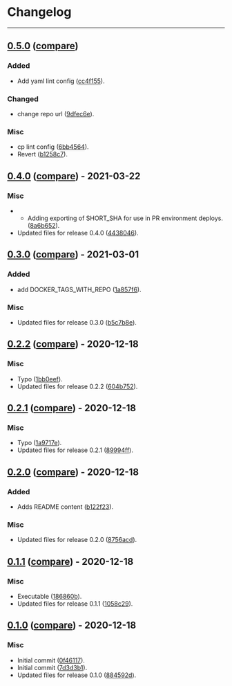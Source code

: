 # Changelog
---

## [0.5.0](https://github.com/LeafLink/setup-ga-environment-action/releases/tag/0.5.0) ([compare](https://github.com/LeafLink/setup-ga-environment-action/compare/0.4.0...0.5.0))

### Added
- Add yaml lint config ([cc4f155](https://github.com/LeafLink/setup-ga-environment-action/commit/cc4f155f32999cc161b07ff4c639f3d7f1af0ad3)).

### Changed
- change repo url ([9dfec6e](https://github.com/LeafLink/setup-ga-environment-action/commit/9dfec6e867a1dbc2b3316d0e3ee195a14c235a03)).

### Misc
- cp lint config ([6bb4564](https://github.com/LeafLink/setup-ga-environment-action/commit/6bb4564a66e69e1cf333b5f49f23f70b83d42e09)).
- Revert ([b1258c7](https://github.com/LeafLink/setup-ga-environment-action/commit/b1258c774dd9380a98f1c1fb21fc6d472a2796a3)).


## [0.4.0](https://github.com/LeafLink/setup-ga-environment-action/releases/tag/0.4.0) ([compare](https://github.com/LeafLink/setup-ga-environment-action/compare/0.3.0...0.4.0)) - 2021-03-22

### Misc
- - Adding exporting of SHORT_SHA for use in PR environment deploys. ([8a6b652](https://github.com/LeafLink/setup-ga-environment-action/commit/8a6b652a5544953119b40fdd48ab6afdfc9e3b17)).
- Updated files for release 0.4.0 ([4438046](https://github.com/LeafLink/setup-ga-environment-action/commit/44380464a7191017e8cb189eefd985d4c9a25e79)).


## [0.3.0](https://github.com/LeafLink/setup-ga-environment-action/releases/tag/0.3.0) ([compare](https://github.com/LeafLink/setup-ga-environment-action/compare/0.2.2...0.3.0)) - 2021-03-01

### Added
- add DOCKER_TAGS_WITH_REPO ([1a857f6](https://github.com/LeafLink/setup-ga-environment-action/commit/1a857f6fd8aac0b4c5a8820cd7ac8c891a051708)).

### Misc
- Updated files for release 0.3.0 ([b5c7b8e](https://github.com/LeafLink/setup-ga-environment-action/commit/b5c7b8efd862c39cf5f94a841e5d48eb124cb4a3)).


## [0.2.2](https://github.com/LeafLink/setup-ga-environment-action/releases/tag/0.2.2) ([compare](https://github.com/LeafLink/setup-ga-environment-action/compare/0.2.1...0.2.2)) - 2020-12-18

### Misc
- Typo ([1bb0eef](https://github.com/LeafLink/setup-ga-environment-action/commit/1bb0eef5a497dbbee0b87e40dc99126cf766b1f6)).
- Updated files for release 0.2.2 ([604b752](https://github.com/LeafLink/setup-ga-environment-action/commit/604b752d3ab3548dea96fdcdb3bc7fcc98806d63)).


## [0.2.1](https://github.com/LeafLink/setup-ga-environment-action/releases/tag/0.2.1) ([compare](https://github.com/LeafLink/setup-ga-environment-action/compare/0.2.0...0.2.1)) - 2020-12-18

### Misc
- Typo ([1a9717e](https://github.com/LeafLink/setup-ga-environment-action/commit/1a9717eec7793a1264305d76c57077f0120d8215)).
- Updated files for release 0.2.1 ([89994ff](https://github.com/LeafLink/setup-ga-environment-action/commit/89994ff318ce7bca43d0cd917cf2c6bbc2bc8c6a)).


## [0.2.0](https://github.com/LeafLink/setup-ga-environment-action/releases/tag/0.2.0) ([compare](https://github.com/LeafLink/setup-ga-environment-action/compare/0.1.1...0.2.0)) - 2020-12-18

### Added
- Adds README content ([b122f23](https://github.com/LeafLink/setup-ga-environment-action/commit/b122f23fdc88c1138e3ed8efac630086b4523a83)).

### Misc
- Updated files for release 0.2.0 ([8756acd](https://github.com/LeafLink/setup-ga-environment-action/commit/8756acd2fd48f5e628e6075d1babe8a560dfe3c8)).


## [0.1.1](https://github.com/LeafLink/setup-ga-environment-action/releases/tag/0.1.1) ([compare](https://github.com/LeafLink/setup-ga-environment-action/compare/0.1.0...0.1.1)) - 2020-12-18

### Misc
- Executable ([186860b](https://github.com/LeafLink/setup-ga-environment-action/commit/186860be37cc1b39d238b3e4ccb9e3a69b8378c8)).
- Updated files for release 0.1.1 ([1058c29](https://github.com/LeafLink/setup-ga-environment-action/commit/1058c291f217ba4447308e1845fe588a129c394b)).


## [0.1.0](https://github.com/LeafLink/setup-ga-environment-action/releases/tag/0.1.0) ([compare](https://github.com/LeafLink/setup-ga-environment-action/compare/7d3d3b11eac99e43087a9c09a875108311146155...0.1.0)) - 2020-12-18

### Misc
- Initial commit ([0f46117](https://github.com/LeafLink/setup-ga-environment-action/commit/0f4611755531c74a177c3a042087d16ebc82f07d)).
- Initial commit ([7d3d3b1](https://github.com/LeafLink/setup-ga-environment-action/commit/7d3d3b11eac99e43087a9c09a875108311146155)).
- Updated files for release 0.1.0 ([884592d](https://github.com/LeafLink/setup-ga-environment-action/commit/884592dad2578d98aa4c84ff4fd6294f4b3b70ed)).


